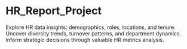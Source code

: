 # HR_Report_Project
Explore HR data insights: demographics, roles, locations, and tenure. Uncover diversity trends, turnover patterns, and department dynamics. Inform strategic decisions through valuable HR metrics analysis.
